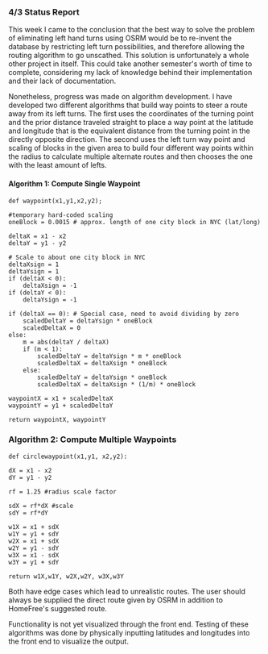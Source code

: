 ### 4/3 Status Report


This week I came to the conclusion that the best way to solve the problem of
eliminating left hand turns using OSRM would be to re-invent the database by
restricting left turn possibilities, and therefore allowing the routing
algorithm to go unscathed. This solution is unfortunately a whole other project
in itself. This could take another semester's worth of time to complete,
considering my lack of knowledge behind their implementation and their lack
of documentation.

Nonetheless, progress was made on algorithm development. I have developed two
different algorithms that build way points to steer a route away from its
left turns. The first uses the coordinates of the turning point and the
prior distance traveled straight to place a way point at the latitude and
longitude that is the equivalent distance from the turning point in the
directly opposite direction. The second uses the left turn way point and
scaling of blocks in the given area to build four different way points within
the radius to calculate multiple alternate routes and then chooses the one
with the least amount of lefts.

#### Algorithm 1: Compute Single Waypoint
    def waypoint(x1,y1,x2,y2);

    #temporary hard-coded scaling
    oneBlock = 0.0015 # approx. length of one city block in NYC (lat/long)

    deltaX = x1 - x2
    deltaY = y1 - y2

    # Scale to about one city block in NYC
    deltaXsign = 1
    deltaYsign = 1
    if (deltaX < 0):
        deltaXsign = -1
    if (deltaY < 0):
        deltaYsign = -1

    if (deltaX == 0): # Special case, need to avoid dividing by zero
        scaledDeltaY = deltaYsign * oneBlock
        scaledDeltaX = 0
    else:
        m = abs(deltaY / deltaX)
        if (m < 1):
            scaledDeltaY = deltaYsign * m * oneBlock
            scaledDeltaX = deltaXsign * oneBlock
        else:
            scaledDeltaY = deltaYsign * oneBlock
            scaledDeltaX = deltaXsign * (1/m) * oneBlock

    waypointX = x1 + scaledDeltaX
    waypointY = y1 + scaledDeltaY

    return waypointX, waypointY


### Algorithm 2: Compute Multiple Waypoints
    def circlewaypoint(x1,y1, x2,y2):

    dX = x1 - x2
    dY = y1 - y2

    rf = 1.25 #radius scale factor

    sdX = rf*dX #scale
    sdY = rf*dY

    w1X = x1 + sdX
    w1Y = y1 + sdY
    w2X = x1 + sdX
    w2Y = y1 - sdY
    w3X = x1 - sdX
    w3Y = y1 + sdY

    return w1X,w1Y, w2X,w2Y, w3X,w3Y

Both have edge cases which lead to unrealistic routes. The user should
always be supplied the direct route given by OSRM in addition to HomeFree's
suggested route.

Functionality is not yet visualized through the front end. Testing of
these algorithms was done by physically inputting latitudes and longitudes into the front end to visualize the output.
